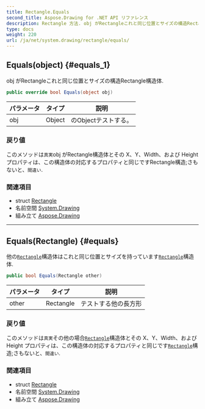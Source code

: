 ```yaml
---
title: Rectangle.Equals
second_title: Aspose.Drawing for .NET API リファレンス
description: Rectangle 方法. obj がRectangleこれと同じ位置とサイズの構造Rectangle構造体.
type: docs
weight: 220
url: /ja/net/system.drawing/rectangle/equals/
---
```

## Equals(object) {#equals_1}

obj がRectangleこれと同じ位置とサイズの構造Rectangle構造体.

```csharp
public override bool Equals(object obj)
```

| パラメータ | タイプ | 説明 |
| --- | --- | --- |
| obj | Object | のObjectテストする。 |

### 戻り値

このメソッドは`真実`obj がRectangle構造体とその X、Y、Width、および Height プロパティは、この構造体の対応するプロパティと同じですRectangle構造;さもないと、`間違い`.

### 関連項目

* struct [Rectangle](../)
* 名前空間 [System.Drawing](../../rectangle/)
* 組み立て [Aspose.Drawing](../../../)

---

## Equals(Rectangle) {#equals}

他の[`Rectangle`](../)構造体はこれと同じ位置とサイズを持っています[`Rectangle`](../)構造体.

```csharp
public bool Equals(Rectangle other)
```

| パラメータ | タイプ | 説明 |
| --- | --- | --- |
| other | Rectangle | テストする他の長方形 |

### 戻り値

このメソッドは`真実`その他の場合[`Rectangle`](../)構造体とその X、Y、Width、および Height プロパティは、この構造体の対応するプロパティと同じです[`Rectangle`](../)構造;さもないと、`間違い`.

### 関連項目

* struct [Rectangle](../)
* 名前空間 [System.Drawing](../../rectangle/)
* 組み立て [Aspose.Drawing](../../../)



